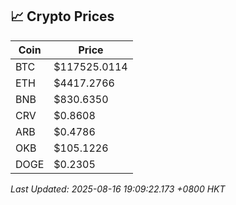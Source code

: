 ## 📈 Crypto Prices

| Coin | Price |
| ---- | ----- |
| BTC | $117525.0114 |
| ETH | $4417.2766 |
| BNB | $830.6350 |
| CRV | $0.8608 |
| ARB | $0.4786 |
| OKB | $105.1226 |
| DOGE | $0.2305 |

_Last Updated: 2025-08-16 19:09:22.173 +0800 HKT_